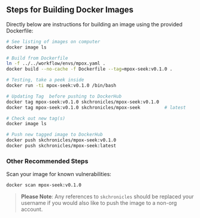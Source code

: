 ## Steps for Building Docker Images

Directly below are instructions for building an image using the provided Dockerfile:

```bash
# See listing of images on computer
docker image ls

# Build from Dockerfile
ln -f ../../workflow/envs/mpox.yaml .
docker build --no-cache -f Dockerfile --tag=mpox-seek:v0.1.0 .

# Testing, take a peek inside
docker run -ti mpox-seek:v0.1.0 /bin/bash

# Updating Tag  before pushing to DockerHub
docker tag mpox-seek:v0.1.0 skchronicles/mpox-seek:v0.1.0
docker tag mpox-seek:v0.1.0 skchronicles/mpox-seek         # latest

# Check out new tag(s)
docker image ls

# Push new tagged image to DockerHub
docker push skchronicles/mpox-seek:v0.1.0
docker push skchronicles/mpox-seek:latest
```

### Other Recommended Steps

Scan your image for known vulnerabilities:

```bash
docker scan mpox-seek:v0.1.0
```

> **Please Note**: Any references to `skchronicles` should be replaced your username if you would also like to push the image to a non-org account.
